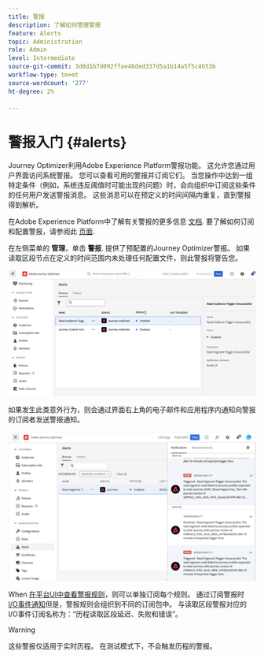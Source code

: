 ```yaml
---
title: 警报
description: 了解如何管理警报
feature: Alerts
topic: Administration
role: Admin
level: Intermediate
source-git-commit: 3d0d1b7d092ffae48ded337d5a1b14a5f5c4653b
workflow-type: tm+mt
source-wordcount: '277'
ht-degree: 2%

---
```


# 警报入门 {#alerts}

Journey Optimizer利用Adobe Experience Platform警报功能。 这允许您通过用户界面访问系统警报。 您可以查看可用的警报并订阅它们。 当您操作中达到一组特定条件（例如，系统违反阈值时可能出现的问题）时，会向组织中订阅这些条件的任何用户发送警报消息。 这些消息可以在预定义的时间间隔内重复，直到警报得到解析。

在Adobe Experience Platform中了解有关警报的更多信息 [文档](https://experienceleague.adobe.com/docs/experience-platform/observability/alerts/overview.html?lang=zh-Hans).
要了解如何订阅和配置警报，请参阅此 [页面](https://experienceleague.adobe.com/docs/experience-platform/observability/alerts/ui.html).

在左侧菜单的 **管理**，单击 **警报**. 提供了预配置的Journey Optimizer警报。 如果读取区段节点在定义的时间范围内未处理任何配置文件，则此警报将警告您。

![](assets/alerts1.png)

如果发生此类意外行为，则会通过界面右上角的电子邮件和应用程序内通知向警报的订阅者发送警报通知。

![](assets/alerts2.png)

When [在平台UI中查看警报规则](https://experienceleague.adobe.com/docs/experience-platform/observability/alerts/ui.html)，则可以单独订阅每个规则。 通过订阅警报时 [I/O事件通知](https://experienceleague.adobe.com/docs/experience-platform/observability/alerts/subscribe.html)但是，警报规则会组织到不同的订阅包中。 与读取区段警报对应的I/O事件订阅名称为：“历程读取区段延迟、失败和错误”。

>[!WARNING]
>
>这些警报仅适用于实时历程。 在测试模式下，不会触发历程的警报。